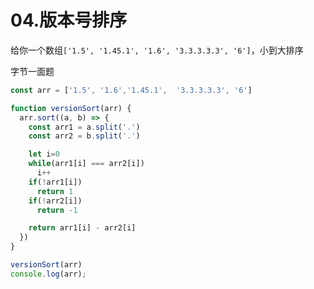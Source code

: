 # 04.版本号排序

给你一个数组`['1.5', '1.45.1', '1.6', '3.3.3.3.3', '6']`，小到大排序

字节一面题

```js
const arr = ['1.5', '1.6','1.45.1',  '3.3.3.3.3', '6']

function versionSort(arr) {
  arr.sort((a, b) => {
    const arr1 = a.split('.')
    const arr2 = b.split('.')

    let i=0
    while(arr1[i] === arr2[i])
      i++
    if(!arr1[i])
      return 1
    if(!arr2[i])
      return -1

    return arr1[i] - arr2[i]
  })
}

versionSort(arr)
console.log(arr);
```